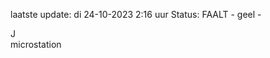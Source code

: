 laatste update: 
di 24-10-2023  2:16   uur 
Status: FAALT - geel - 
<div class="service R">J</div><div class="service Y">microstation</div>
